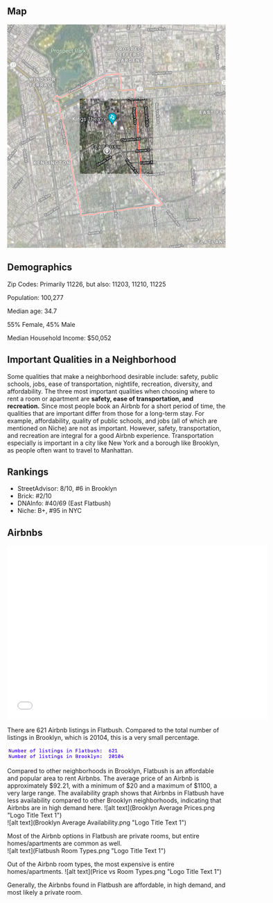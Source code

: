 

## Map
![alt text](flatbushmap2.png "Logo Title Text 1")  

## Demographics

Zip Codes: Primarily 11226, but also: 11203, 11210, 11225  

Population: 100,277  

Median age: 34.7  

55% Female, 45% Male  

Median Household Income: $50,052  


## Important Qualities in a Neighborhood  

Some qualities that make a neighborhood desirable include: safety, public schools, jobs, ease of transportation, nightlife, recreation, diversity, and affordability. The three most important qualities when choosing where to rent a room or apartment are **safety, ease of transportation, and recreation.** Since most people book an Airbnb for a short period of time, the qualities that are important differ from those for a long-term stay. For example, affordability, quality of public schools, and jobs (all of which are mentioned on Niche) are not as important. However, safety, transportation, and recreation are integral for a good Airbnb experience. Transportation especially is important in a city like New York and a borough like Brooklyn, as people often want to travel to Manhattan.

## Rankings  

* StreetAdvisor: 8/10, #6 in Brooklyn
* Brick: #2/10
* DNAInfo: #40/69 (East Flatbush)
* Niche: B+, #95 in NYC  


## Airbnbs
<dl>
<iframe src="FlatbushAirbnbs.html" width="600" height="400" frameborder="0" frameborder="0" marginwidth="0" marginheight="0" allowfullscreen></iframe>
</dl>

There are 621 Airbnb listings in Flatbush. Compared to the total number of listings in Brooklyn, which is 20104, this is a very small percentage.  

![alt text](FbNumList.png "Logo Title Text 1")  

Compared to other neighborhoods in Brooklyn, Flatbush is an affordable and popular area to rent Airbnbs. The average price of an Airbnb is approximately $92.21, with a minimum of $20 and a maximum of $1100, a very large range. The availability graph shows that Airbnbs in Flatbush have less availability compared to other Brooklyn neighborhoods, indicating that Airbnbs are in high demand here.
![alt text](Brooklyn Average Prices.png "Logo Title Text 1")  
![alt text](Brooklyn Average Availability.png "Logo Title Text 1")  

Most of the Airbnb options in Flatbush are private rooms, but entire homes/apartments are common as well.  
![alt text](Flatbush Room Types.png "Logo Title Text 1")  

Out of the Airbnb room types, the most expensive is entire homes/apartments.
![alt text](Price vs Room Types.png "Logo Title Text 1")  

Generally, the Airbnbs found in Flatbush are affordable, in high demand, and most likely a private room.

